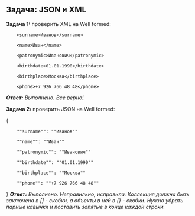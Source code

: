 ## Задача: JSON и XML

**Задача 1:** проверить XML на Well formed:

<req>

        <surname>Иванов</surname>

        <name>Иван</name>

        <patronymic>Иванович</patronymic>

        <birthdate>01.01.1990</birthdate>

        <birthplace>Москва</birthplace>

        <phone>+7 926 766 48 48</phone>

</req>

_**Ответ:** Выполнено. Все верно!._


**Задача 2:** проверить JSON на Well formed:

{

        ""surname"": ""Иванов""

        ""name"": ""Иван""

        ""patronymic"": ""Иванович""

        ""birthdate"": ""01.01.1990""

        ""birthplace"": ""Москва""

        ""phone"": ""+7 926 766 48 48""

}
_**Ответ:** Выполнено. Неправильно, исправила. Коллекция должна быть заключена в [] - скобки, а объекты в ней в {} - скобки. Нужно убрать парные кавычки и поставить запятые в конце каждой строки._
